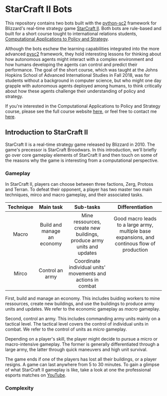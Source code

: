 # StarCraft II Bots

This repository contains two bots built with the [python-sc2](https://github.com/Dentosal/python-sc2) framework for Blizzard's real-time strategy game [StarCraft II](https://en.wikipedia.org/wiki/StarCraft_II:_Wings_of_Liberty). Both bots are rule-based and built for a short course tought to international relations students, [Computational Applications to Policy and Strategy](https://github.com/SAIS-S2S-Technology/Roadmap/blob/master/CAPS/CAPS_course_website.md). 

Although the bots eschew the learning capabilities integrated into the more advanced [pysc2](https://github.com/deepmind/pysc2) framework, they hold interesting lessons for thinking about how autonomous agents might interact with a complex environment and how humans developing the agents can control and predict their performance. The goal of the short course, which was taught at the Johns Hopkins School of Advanced International Studies in Fall 2018, was for students without a background in computer science, but who might one day grapple with autonomous agents deployed among humans, to think critically about how these agents challenge their understanding of policy and strategy. 

If you're interested in the Computational Applications to Policy and Strategy course, please see the full course website [here](https://github.com/SAIS-S2S-Technology/Roadmap/blob/master/CAPS/CAPS_course_website.md), or feel free to contact me [here](https://leoklenner.com/).

## Introduction to StarCraft II

StarCraft II is a real-time strategy game released by Blizzard in 2010. The game's precessor is StarCraft Broodwars. In this introduction, we'll briefly go over core gameplay elements of StarCraft II and then touch on some of the reasons why the game is interesting from a computational perspective. 

### Gameplay

In StarCraft II, players can choose between three factions, Zerg, Protoss and Terran. To defeat their opponent, a player has two master two main techniques, mirco and macro gameplay, and their associated tasks.

| Technique        | Main task                      | Sub-tasks  | Differentiation |
| :----------------: |:-------------------------:| :---------:| :---------:|
| Macro            | Build and manage an economy | Mine ressources, create new buildings, produce army units and updates | Good macro leads to a large army, multiple base expansions, and continous flow of production |
| Mirco            | Control an army | Coordinate individual units' movements and actions in combat |



First, build and manage an economy. This includes buiding workers to mine ressources, create new buildings, and use the buildings to produce army units and updates. We refer to the economic gameplay as *macro* gameplay. 

Second, control an army. This includes commanding army units mainly on a tactical level. The tactical level covers the control of individual units in combat. We refer to the control of units as *micro* gameplay. 

Depending on a player's skill, the player might decide to pursue a micro or macro-intensive gameplay. The former is generally differentiated through a large army, the latter through quick maneuvers and high unit survival.  

The game ends if one of the players has lost all their buildings, or a player resigns. A game can last anywhere from 5 to 30 minutes. To gain a glimpse of what StarCraft II gameplay is like, take a look at one the professional esports matches on [YouTube](https://www.youtube.com/watch?v=QFFrMJykL2w). 


### Complexity
